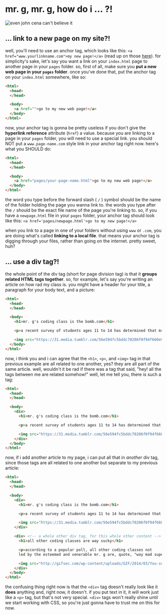 # mr. g, mr. g, how do i ... ?!

![even john cena can't believe it](https://i.imgur.com/1Jy4MYN.jpg)

## ... link to a new page on my site?!

well, you'll need to use an anchor tag, which looks like this: `<a href="www.yourlinkname.com">my new page!</a>` (read up on those [here](https://github.com/AKingDebased/mr-g-coding/blob/master/lessons/02-html_basics/html_basics.md)).  for simplicity's sake, let's say you want a link on your `index.html` page to another page in your `pages` folder.  so, first of all, make sure you **put a new web page in your `pages` folder**.  once you've done that, put the anchor tag on your `index.html` somewhere, like so:

``` html
<html>
  <head>
  </head>

  <body>
    <a href="">go to my new web page!</a>
  </body>
</html>
```

now, your anchor tag is gonna be pretty useless if you don't give the **hyperlink reference** attribute (`href`) a value.  because you are linking to a page in your `pages` folder, you will need to use a special link.  you should NOT put a `www.page-name.com` style link in your anchor tag right now.  here's what you SHOULD do:

``` html
<html>
  <head>
  </head>

  <body>
    <a href="pages/your-page-name.html">go to my new web page!</a>
  </body>
</html>
```

the word you type before the forward slash ( `/` ) symbol should be the name of the folder holding the page you wanna link to.  the words you type after the `/` should be the exact file name of the page you're linking to. so, if you have a `newpage.html` file in your `pages` folder, your anchor tag should look like this: `<a href='pages/newpage.html'>go to my new page!</a>`


when you link to a page in one of your folders without using `www` or `.com`, you are doing what's called **linking to a local file**.  that means your anchor tag is digging through your files, rather than going on the internet.  pretty sweet, huh?



## ... use a div tag?!

the whole point of the div tag (short for page division tag) is that it **groups related HTML tags together**.  so, for example, let's say you're writing an article on how rad my class is.  you might have a header for your title, a paragraph for your body text, and a picture:


``` html
<html>
  <head>
  </head>

  <body>
    <h1>mr. g's coding class is the bomb.com</h1>

    <p>a recent survey of students ages 11 to 14 has determined that mr. g, and all his attendant classes, are, in fact, that bomb.com.</p>

    <img src="https://31.media.tumblr.com/56e594fc5bddc70206f0f94f660e9e1e/tumblr_np346hoRIL1uwmsumo1_400.gif">
  </body>
</html>
```

now, i think you and i can agree that the `<h1>`, `<p>`, and `<img>` tag in that previous example are all related to one another, yes? they are all part of the same article.  well, wouldn't it be rad if there was a tag that said, "hey! all the tags between me are related somehow!"  well, let me tell you, there is such a tag:

``` html
<html>
  <head>
  </head>

  <body>
    <div>
      <h1>mr. g's coding class is the bomb.com</h1>

      <p>a recent survey of students ages 11 to 14 has determined that mr. g, and all his attendant classes, are, in fact, that bomb.com.</p>

      <img src="https://31.media.tumblr.com/56e594fc5bddc70206f0f94f660e9e1e/tumblr_np346hoRIL1uwmsumo1_400.gif">
    </div>
  </body>
</html>
```

now, if i add another article to my page, i can put all that in *another* div tag, since those tags are all related to one another but separate to my previous article:

``` html
<html>
  <head>
  </head>

  <body>
    <div>
      <h1>mr. g's coding class is the bomb.com</h1>

      <p>a recent survey of students ages 11 to 14 has determined that mr. g, and all his attendant classes, are, in fact, that bomb.com.</p>

      <img src="https://31.media.tumblr.com/56e594fc5bddc70206f0f94f660e9e1e/tumblr_np346hoRIL1uwmsumo1_400.gif">
    </div>

    <div> <!-- a whole other div tag, for this whole other content -->
      <h1>all other coding classes are way sucky</h1>

      <p>according to a popular poll, all other coding classes not
      led by the esteemed and venerable mr. g are, quote, "way mad super lame".</p>

      <img src="http://gifsec.com/wp-content/uploads/GIF/2014/03/You-suck-GIF.gif?gs=a">
    </div>
  </body>
</html>
```

the confusing thing right now is that the `<div>` tag doesn't really look like it **does** anything and, right now, it doesn't.  if you put text in it, it will work just like a `<p>` tag, but that's not very special.  `<div>` tags won't really shine until we start working with CSS, so you're just gonna have to trust me on this for now.

